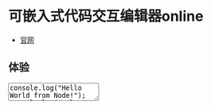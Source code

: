 # 可嵌入式代码交互编辑器online
* [官网](https://codefence.io/#)
## 体验
<link href="//codefence.io/codefence.css" rel="stylesheet">
<script defer type="text/javascript" src="//codefence.io/codefence.js"></script>
<code-fence lang="js">
<textarea vue-slot="code">
console.log("Hello World from Node!");
console.log("welcome blog of huskyAreYouScared ");
console.log("click run!");
</textarea>
</code-fence>

